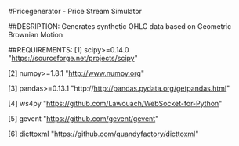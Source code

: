 #Pricegenerator - Price Stream Simulator


##DESRIPTION:
	Generates synthetic OHLC data based on Geometric Brownian Motion


##REQUIREMENTS:
[1] scipy>=0.14.0	"https://sourceforge.net/projects/scipy"

[2]	numpy>=1.8.1	"http://www.numpy.org"

[3]	pandas>=0.13.1	"http://http://pandas.pydata.org/getpandas.html"

[4]	ws4py			"https://github.com/Lawouach/WebSocket-for-Python"

[5]	gevent			"https://github.com/gevent/gevent"
	
[6]	dicttoxml		"https://github.com/quandyfactory/dicttoxml"
